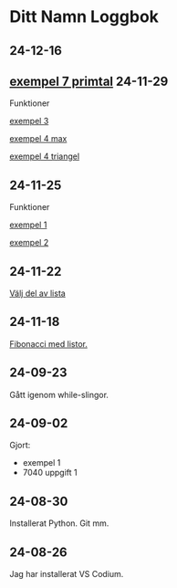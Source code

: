 Ditt Namn Loggbok
==================
24-12-16
------------
[exempel 7 primtal](7080_funktioner/exempel_7_primes.py)
24-11-29
-----------
Funktioner

[exempel 3](7080_funktioner/exempel_3.py)

[exempel 4 max](7080_funktioner/exempel_4_max.py)

[exempel 4 triangel](7080_funktioner/exempel_4_triangel.py)

24-11-25
-----------
Funktioner

[exempel 1](7080_funktioner/exempel_1.py)

[exempel 2](7080_funktioner/exempel_2.py)

24-11-22
--------------
[Välj del av lista](7100_listor/exempel_7_slice.py)

24-11-18
-----------

[Fibonacci med listor.](7100_listor/exempel_6_fibonacci.py)


24-09-23
---------
Gått igenom while-slingor.

24-09-02
--------
Gjort:

* exempel 1
* 7040 uppgift 1

24-08-30
---------
Installerat Python. Git mm.

24-08-26
-------------
Jag har installerat VS Codium.
